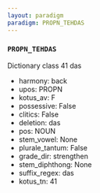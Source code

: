 ```yaml
---
layout: paradigm
paradigm: PROPN_TEHDAS
---
```

### ` PROPN_TEHDAS `

Dictionary class 41 das
* harmony: back
* upos: PROPN
* kotus_av: F
* possessive: False
* clitics: False
* deletion: das
* pos: NOUN
* stem_vowel: None
* plurale_tantum: False
* grade_dir: strengthen
* stem_diphthong: None
* suffix_regex: das
* kotus_tn: 41
